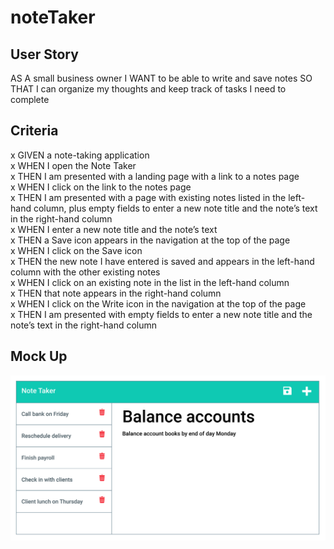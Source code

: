 # noteTaker
## User Story
AS A small business owner
I WANT to be able to write and save notes
SO THAT I can organize my thoughts and keep track of tasks I need to complete
## Criteria
x GIVEN a note-taking application \
x WHEN I open the Note Taker\
x THEN I am presented with a landing page with a link to a notes page\
x WHEN I click on the link to the notes page\
x THEN I am presented with a page with existing notes listed in the left-hand column, plus empty fields to enter a new note title and the note’s text in the right-hand column\
x WHEN I enter a new note title and the note’s text\
x THEN a Save icon appears in the navigation at the top of the page\
x WHEN I click on the Save icon\
x THEN the new note I have entered is saved and appears in the left-hand column with the other existing notes\
x WHEN I click on an existing note in the list in the left-hand column\
x THEN that note appears in the right-hand column\
x WHEN I click on the Write icon in the navigation at the top of the page\
x THEN I am presented with empty fields to enter a new note title and the note’s text in the right-hand column
## Mock Up
![mock up](./11-express-homework-demo-02.png)